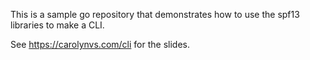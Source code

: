 This is a sample go repository that demonstrates how to use the spf13 libraries to make a CLI.

See https://carolynvs.com/cli for the slides.